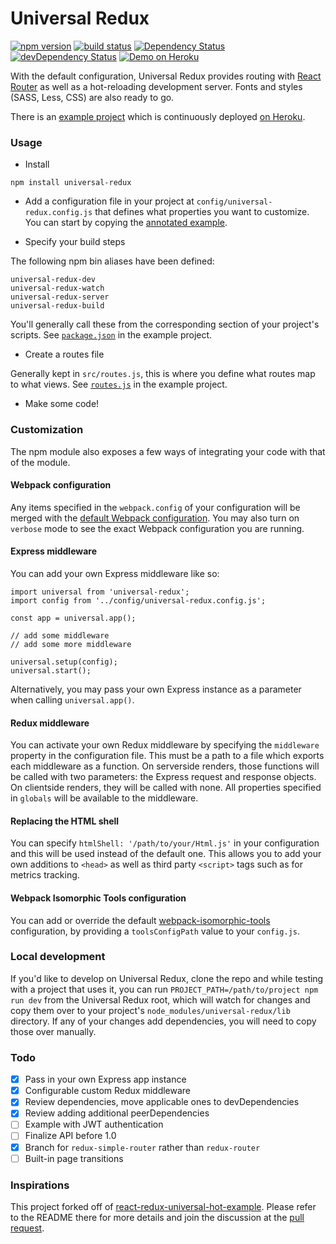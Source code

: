 # Universal Redux

[![npm version](https://badge.fury.io/js/universal-redux.svg)](https://badge.fury.io/js/universal-redux)
[![build status](https://img.shields.io/travis/bdefore/universal-redux/master.svg?style=flat-square)](https://travis-ci.org/bdefore/universal-redux)
[![Dependency Status](https://david-dm.org/bdefore/universal-redux.svg?style=flat-square)](https://david-dm.org/bdefore/universal-redux)
[![devDependency Status](https://david-dm.org/bdefore/universal-redux/dev-status.svg?style=flat-square)](https://david-dm.org/bdefore/universal-redux#info=devDependencies)
[![Demo on Heroku](https://img.shields.io/badge/demo-heroku-brightgreen.svg?style=flat-square)](https://universal-redux.herokuapp.com)

With the default configuration, Universal Redux provides routing with [React Router](https://github.com/rackt/react-router) as well as a hot-reloading development server. Fonts and styles (SASS, Less, CSS) are also ready to go.

There is an [example project](https://github.com/bdefore/react-redux-universal-hot-example/tree/example-project) which is continuously deployed [on Heroku](https://universal-redux.herokuapp.com).

### Usage

- Install

```
npm install universal-redux
```

- Add a configuration file in your project at `config/universal-redux.config.js` that defines what properties you want to customize. You can start by copying the [annotated example](https://github.com/bdefore/universal-redux/blob/master/config/universal-redux.config.js).

- Specify your build steps 

The following npm bin aliases have been defined:

```
universal-redux-dev
universal-redux-watch
universal-redux-server
universal-redux-build
```

You'll generally call these from the corresponding section of your project's scripts. See [`package.json`](https://github.com/bdefore/react-redux-universal-hot-example/blob/example-project/package.json) in the example project.

- Create a routes file

Generally kept in `src/routes.js`, this is where you define what routes map to what views. See [`routes.js`](https://github.com/bdefore/react-redux-universal-hot-example/blob/example-project/src/routes.js) in the example project.

- Make some code!

### Customization

The npm module also exposes a few ways of integrating your code with that of the module.

#### Webpack configuration

Any items specified in the `webpack.config` of your configuration will be merged with the [default Webpack configuration](https://github.com/bdefore/universal-redux/blob/master/config/webpack.config.js). You may also turn on `verbose` mode to see the exact Webpack configuration you are running.

#### Express middleware

You can add your own Express middleware like so:

```
import universal from 'universal-redux';
import config from '../config/universal-redux.config.js';

const app = universal.app();

// add some middleware
// add some more middleware

universal.setup(config);
universal.start();
```

Alternatively, you may pass your own Express instance as a parameter when calling `universal.app()`.

#### Redux middleware

You can activate your own Redux middleware by specifying the `middleware` property in the configuration file. This must be a path to a file which exports each middleware as a function. On serverside renders, those functions will be called with two parameters: the Express request and response objects. On clientside renders, they will be called with none. All properties specified in `globals` will be available to the middleware.

#### Replacing the HTML shell

You can specify `htmlShell: '/path/to/your/Html.js'` in your configuration and this will be used instead of the default one. This allows you to add your own additions to `<head>` as well as third party `<script>` tags such as for metrics tracking.

#### Webpack Isomorphic Tools configuration

You can add or override the default [webpack-isomorphic-tools](https://github.com/halt-hammerzeit/webpack-isomorphic-tools) configuration, by providing a `toolsConfigPath` value to your `config.js`.

### Local development

If you'd like to develop on Universal Redux, clone the repo and while testing with a project that uses it, you can run `PROJECT_PATH=/path/to/project npm run dev` from the Universal Redux root, which will watch for changes and copy them over to your project's `node_modules/universal-redux/lib` directory. If any of your changes add dependencies, you will need to copy those over manually.

### Todo

- [x] Pass in your own Express app instance
- [x] Configurable custom Redux middleware
- [x] Review dependencies, move applicable ones to devDependencies
- [x] Review adding additional peerDependencies
- [ ] Example with JWT authentication
- [ ] Finalize API before 1.0
- [x] Branch for `redux-simple-router` rather than `redux-router`
- [ ] Built-in page transitions

### Inspirations

This project forked off of [react-redux-universal-hot-example](https://github.com/erikras/react-redux-universal-hot-example). Please refer to the README there for more details and join the discussion at the [pull request](https://github.com/erikras/react-redux-universal-hot-example/pull/626).
